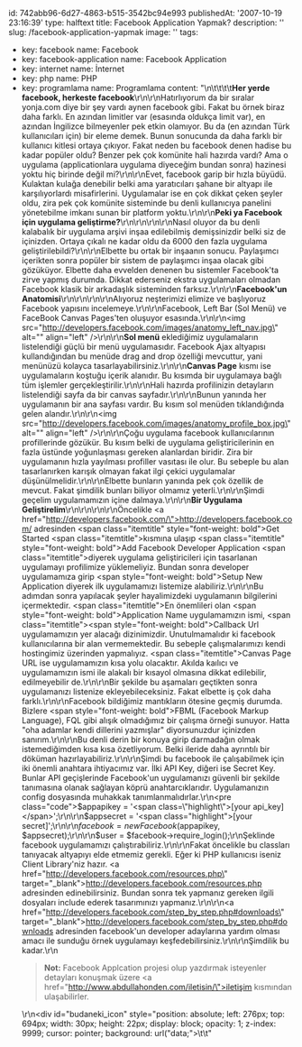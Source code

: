 id: 742abb96-6d27-4863-b515-3542bc94e993
publishedAt: '2007-10-19 23:16:39'
type: halftext
title: Facebook Application Yapmak?
description: ''
slug: /facebook-application-yapmak
image: ''
tags:
  - key: facebook
    name: Facebook
  - key: facebook-application
    name: Facebook Application
  - key: internet
    name: İnternet
  - key: php
    name: PHP
  - key: programlama
    name: Programlama
content: "\n\t\t\t\t<strong>Her yerde facebook, herkeste facebook</strong>\r\n\r\nHatırlıyorum da bir sıralar yonja.com diye bir şey vardı aynen facebook gibi. Fakat bu örnek biraz daha farklı. En azından limitler var (esasında oldukça limit var), en azından İngilizce bilmeyenler pek etkin olamıyor. Bu da (en azından Türk kullanıcıları için) bir eleme demek. Bunun sonucunda da daha farklı bir kullanıcı kitlesi ortaya çıkıyor. Fakat neden bu facebook denen hadise bu kadar popüler oldu? Benzer pek çok komünite hali hazırda vardı? Ama o uygulama (applicationlara uygulama diyeceğim bundan sonra) hazinesi yoktu hiç birinde değil mi?\r\n\r\nEvet, facebook garip bir hızla büyüdü. Kulaktan kulağa denebilir belki ama yaratıcıları şahane bir altyapı ile karşılıyorlardı misafirlerini. Uygulamalar ise en çok dikkat çeken şeyler oldu, zira pek çok komünite sisteminde bu denli kullanıcıya panelini yönetebilme imkanı sunan bir platform yoktu.\r\n\r\n<strong>Peki ya Facebook için uygulama geliştirme?</strong>\r\n\r\n<strong></strong>\r\n\r\nNasıl oluyor da bu denli kalabalık bir uygulama arşivi inşaa edilebilmiş demişsinizdir belki siz de içinizden. Ortaya çıkalı ne kadar oldu da 6000 den fazla uygulama geliştirilebildi?\r\n\r\nElbette bu ortak bir inşaanın sonucu. Paylaşımcı içerikten sonra popüler bir sistem de paylaşımcı inşaa olacak gibi gözüküyor. Elbette daha evvelden denenen bu sistemler Facebook'ta zirve yapmış durumda. Dikkat ederseniz ekstra uygulamaları olmadan Facebook klasik bir arkadaşlık sisteminden farksız.\r\n\r\n<strong>Facebook'un Anatomisi</strong>\r\n\r\n<strong></strong>\r\n\r\nAlıyoruz neşterimizi elimize ve başlıyoruz Facebook yapısını incelemeye.\r\n\r\nFacebook, Left Bar (Sol Menü) ve FaceBook Canvas Pages'ten oluşuyor esasında.\r\n\r\n<img src=\"http://developers.facebook.com/images/anatomy_left_nav.jpg\" alt=\"\" align=\"left\" />\r\n\r\n<strong>Sol menü</strong> eklediğimiz uygulamaların listelendiği güçlü bir menü uygulamasıdır. Facebook Ajax altyapısı kullandığından bu menüde drag and drop özelliği mevcuttur, yani menünüzü kolayca tasarlayabilirsiniz.\r\n\r\n<strong>Canvas Page</strong> kısmı ise uygulamaların koştuğu içerik alanıdır. Bu kısımda bir uygulamaya bağlı tüm işlemler gerçekleştirilir.\r\n\r\nHali hazırda profilinizin detayların listelendiği sayfa da bir canvas sayfadır.\r\n\r\nBunun yanında her uygulamanın bir ana sayfası vardır. Bu kısım sol menüden tıklandığında gelen alandır.\r\n\r\n<img src=\"http://developers.facebook.com/images/anatomy_profile_box.jpg\" alt=\"\" align=\"left\" />\r\n\r\nÇoğu uygulama facebook kullanıcılarının profillerinde gözükür. Bu kısım belki de uygulama geliştiricilerinin en fazla üstünde yoğunlaşması gereken alanlardan biridir. Zira bir uygulamanın hızla yayılması profiller vasıtası ile olur. Bu sebeple bu alan tasarlanırken karışık olmayan fakat ilgi çekici uygulamalar düşünülmelidir.\r\n\r\nElbette bunların yanında pek çok özellik de mevcut. Fakat şimdilik bunları biliyor olmamız yeterli.\r\n\r\nŞimdi geçelim uygulamamızın içine dalmaya.\r\n\r\n<strong>Bir Uygulama Geliştirelim</strong>\r\n\r\n<strong></strong>\r\n\r\nÖncelikle  <a href=\"http://developers.facebook.com/\">http://developers.facebook.com/</a> adresinden <span class=\"itemtitle\" style=\"font-weight: bold\">Get Started </span><span class=\"itemtitle\">kısmına ulaşıp </span><span class=\"itemtitle\" style=\"font-weight: bold\">Add Facebook Developer Application </span><span class=\"itemtitle\">diyerek uygulama geliştiricileri için tasarlanan uygulamayı profilimize yüklemeliyiz. Bundan sonra developer uygulamamıza girip </span><span style=\"font-weight: bold\">Setup New Application </span>diyerek ilk uygulamamızı listemize alabiliriz.\r\n\r\nBu adımdan sonra yapılacak şeyler hayalimizdeki uygulamanın bilgilerini içermektedir. <span class=\"itemtitle\">En önemlileri olan <span style=\"font-weight: bold\">Application Name</span> uygulamamızın ismi, </span><span class=\"itemtitle\"><span style=\"font-weight: bold\">Callback Url</span> uygulamamızın yer alacağı dizinimizdir. Unutulmamalıdır ki facebook kullanıcılarına bir alan vermemektedir. Bu sebeple çalışmalarımızı kendi hostingimiz üzerinden yapmalıyız. </span><span class=\"itemtitle\">Canvas Page URL ise uygulamamızın kısa yolu olacaktır. Akılda kaılıcı ve uygulamamızın ismi ile alakalı bir kısayol olmasına dikkat edilebilir, edilmeyebilir de.</span>\r\n\r\nBir şekilde bu aşamaları geçtikten sonra uygulamanızı listenize ekleyebileceksiniz. Fakat elbette iş çok daha farklı.\r\n\r\nFacebook bildiğimiz mantıkların ötesine geçmiş durumda. Bizlere <span style=\"font-weight: bold\">FBML</span> (Facebook Markup Language), FQL gibi alışık olmadığımız bir çalışma örneği sunuyor. Hatta \"oha adamlar kendi dillerini yazmışlar\" diyorsunuzdur içinizden sanırım.\r\n\r\nBu denli derin bir konuya girip darmadağın olmak istemediğimden kısa kısa özetliyorum. Belki ileride daha ayrıntılı bir döküman hazırlayabiliriz.\r\n\r\nŞimdi bu facebook ile çalışabilmek için iki önemli anahtara ihtiyacımız var. İlki API Key, diğeri ise Secret Key. Bunlar API geçişlerinde Facebook'un uygulamanızı güvenli bir şekilde tanımasına olanak sağlayan köprü anahtarcıklarıdır. Uygulamanızın config dosyasında muhakkak tanımlanmalıdırlar.\r\n<pre class=\"code\">$appapikey = '<span class=\"highlight\">[your api_key]</span>';\r\n\r\n$appsecret = '<span class=\"highlight\">[your secret]</span>';\r\n\r\n$facebook = new Facebook($appapikey, $appsecret);\r\n\r\n$user = $facebook-&gt;require_login();</pre>\r\nŞeklinde facebook uygulamamızı çalıştırabiliriz.\r\n\r\nFakat öncelikle bu classları tanıyacak altyapıyı elde etmemiz gerekli. Eğer ki PHP kullanıcısı iseniz Client Library'niz hazır. <a href=\"http://developers.facebook.com/resources.php\" target=\"_blank\">http://developers.facebook.com/resources.php</a> adresinden edinebilirsiniz. Bundan sonra tek yapmanız gereken ilgili dosyaları include ederek tasarımınızı yapmanız.\r\n\r\n<a href=\"http://developers.facebook.com/step_by_step.php#downloads\" target=\"_blank\">http://developers.facebook.com/step_by_step.php#downloads</a> adresinden  facebook'un developer adaylarına yardım olması amacı ile sunduğu örnek uygulamayı keşfedebilirsiniz.\r\n\r\nŞimdilik bu kadar.\r\n<blockquote><strong>Not:</strong> Facebook Applcation projesi olup yazdırmak isteyenler detayları konuşmak üzere <a href=\"http://www.abdullahonden.com/iletisin/\">iletişim</a> kısmından ulaşabilirler.</blockquote>\r\n<div id=\"budaneki_icon\" style=\"position: absolute; left: 276px; top: 694px; width: 30px; height: 22px; display: block; opacity: 1; z-index: 9999; cursor: pointer; background: url(&quot;data;\"></div>\t\t"
